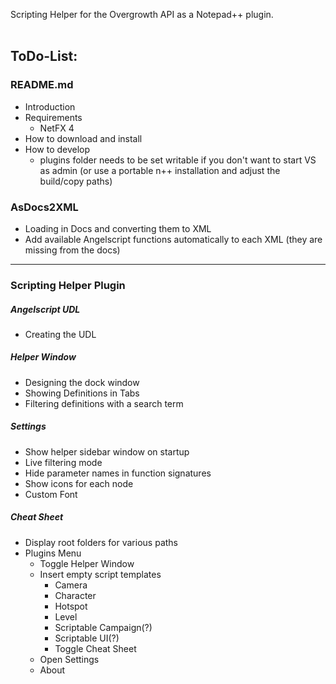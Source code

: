 Scripting Helper for the Overgrowth API as a Notepad++ plugin.
<br><br>

ToDo-List:
---
### README.md
- Introduction
- Requirements
  - NetFX 4
- How to download and install
- How to develop
  - plugins folder needs to be set writable if you don't want to start VS as admin (or use a portable n++ installation and adjust the build/copy paths)
### AsDocs2XML
- Loading in Docs and converting them to XML
- Add available Angelscript functions automatically to each XML (they are missing from the docs)
---
### Scripting Helper Plugin

##### Angelscript UDL
- Creating the UDL

##### Helper Window
- Designing the dock window
- Showing Definitions in Tabs
- Filtering definitions with a search term

##### Settings
- Show helper sidebar window on startup
- Live filtering mode
- Hide parameter names in function signatures
- Show icons for each node
- Custom Font

##### Cheat Sheet
- Display root folders for various paths
- Plugins Menu
  - Toggle Helper Window
  - Insert empty script templates
    - Camera
    - Character
    - Hotspot
    - Level
    - Scriptable Campaign(?)
    - Scriptable UI(?)
    - Toggle Cheat Sheet
  - Open Settings
  - About